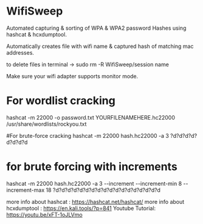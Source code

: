 # WifiSweep
Automated capturing & sorting of WPA & WPA2 password Hashes using hashcat & hcxdumptool.

Automatically creates file with wifi name & captured hash of matching mac addresses.

to delete files in terminal -> sudo rm -R WifiSweep/session name

Make sure your wifi adapter supports monitor mode. 

# For wordlist cracking
hashcat -m 22000 -o password.txt YOURFILENAMEHERE.hc22000 /usr/share/wordlists/rockyou.txt

#For brute-force cracking
hashcat -m 22000 hash.hc22000 -a 3 ?d?d?d?d?d?d?d?d

# for brute forcing with increments 
hashcat -m 22000 hash.hc22000 -a 3 --increment --increment-min 8 --increment-max 18 ?d?d?d?d?d?d?d?d?d?d?d?d?d?d?d?d?d?d

more info about hashcat : https://hashcat.net/hashcat/
more info about hcxdumptool : https://en.kali.tools/?p=841
Youtube Tutorial: https://youtu.be/xFT-1oJLVmo

